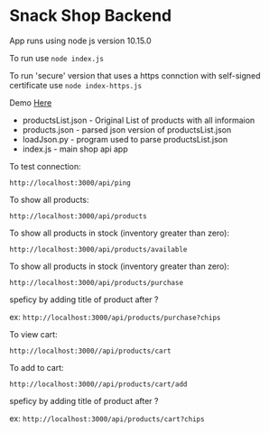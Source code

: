 # Snack Shop Backend

App runs using node js version 10.15.0

To run use
``` node index.js ```

To run 'secure' version that uses a https connction with self-signed certificate use
``` node index-https.js ```

Demo [Here](https://shopifycarttest.herokuapp.com/api/products)

* productsList.json - Original List of products with all informaion
* products.json - parsed json version of productsList.json
* loadJson.py - program used to parse productsList.json
* index.js - main shop api app


To test connection:

```http://localhost:3000/api/ping```


To show all products:

```http://localhost:3000/api/products```


To show all products in stock (inventory greater than zero):

```http://localhost:3000/api/products/available```


To show all products in stock (inventory greater than zero):

```http://localhost:3000/api/products/purchase```

speficy by adding title of product after ? 

ex: ```http://localhost:3000/api/products/purchase?chips```


To view cart:

```http://localhost:3000//api/products/cart```


To add to cart:

```http://localhost:3000//api/products/cart/add```

speficy by adding title of product after ? 

ex: ```http://localhost:3000/api/products/cart?chips```



